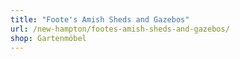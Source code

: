 ```yaml
---
title: "Foote's Amish Sheds and Gazebos"
url: /new-hampton/footes-amish-sheds-and-gazebos/
shop: Gartenmöbel
---
```

